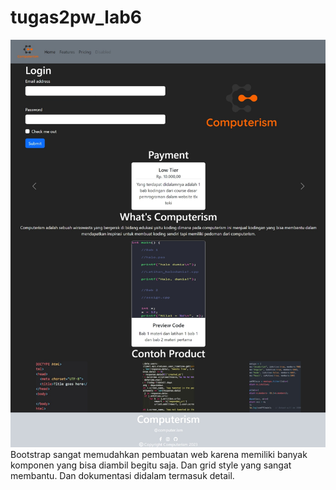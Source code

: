 # tugas2pw_lab6
![Tampilan Web](images/TampilanWeb.jpeg "Tampilan Web")
Bootstrap sangat memudahkan pembuatan web karena memiliki banyak komponen yang bisa diambil begitu saja. Dan grid style yang sangat membantu. Dan dokumentasi didalam termasuk detail.